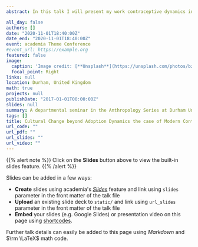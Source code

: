 ```yaml
---
abstract: In this talk I will present my work contraceptive dynamics in Ethiopia, drawing on evolutionary approaches for understanding the adoption and discontinuation of modern contraception. I will discuss the importance of considering not just adoption but also discontinuation for understanding the cultural evolution of feftility decline. I will argue that integrating public health and evolutionary approaches to reproductive behaviour might advance both fields by providing (i) a predictive framework for comparing the effectiveness of various public health strategies and (ii) a more realistic picture of behaviour by considering ‘culture loss’ at the individual level more explicitly when modelling the cultural evolution of low fertility.

all_day: false
authors: []
date: "2020-11-01T18:40:00Z"
date_end: "2020-11-01T18:40:00Z"
event: academia Theme Conference
#event_url: https://example.org
featured: false
image:
  caption: 'Image credit: [**Unsplash**](https://unsplash.com/photos/bzdhc5b3Bxs)'
  focal_point: Right
links: null
location: Durham, United Kingdom
math: true
projects: null
publishDate: "2017-01-01T00:00:00Z"
slides: null
summary: A departmental seminar in the Anthropology Series at Durham University
tags: []
title: Cultural Change beyond Adoption Dynamics the case of Modern Contraception
url_code: ""
url_pdf: ""
url_slides: ""
url_video: ""
---
```


{{% alert note %}}
Click on the **Slides** button above to view the built-in slides feature.
{{% /alert %}}

Slides can be added in a few ways:

- **Create** slides using academia's [*Slides*](https://sourcethemes.com/academic/docs/managing-content/#create-slides) feature and link using `slides` parameter in the front matter of the talk file
- **Upload** an existing slide deck to `static/` and link using `url_slides` parameter in the front matter of the talk file
- **Embed** your slides (e.g. Google Slides) or presentation video on this page using [shortcodes](https://sourcethemes.com/academic/docs/writing-markdown-latex/).

Further talk details can easily be added to this page using *Markdown* and $\rm \LaTeX$ math code.
